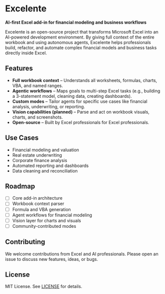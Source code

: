 # Excelente  

**AI-first Excel add-in for financial modeling and business workflows**  

Excelente is an open-source project that transforms Microsoft Excel into an AI-powered development environment. By giving full context of the entire workbook and using autonomous agents, Excelente helps professionals build, refactor, and automate complex financial models and business tasks directly inside Excel.  

## Features  

- **Full workbook context** – Understands all worksheets, formulas, charts, VBA, and named ranges.  
- **Agentic workflows** – Maps goals to multi-step Excel tasks (e.g., building a 3-statement model, cleaning data, creating dashboards).  
- **Custom modes** – Tailor agents for specific use cases like financial analysis, underwriting, or reporting.  
- **Vision capabilities (planned)** – Parse and act on workbook visuals, charts, and screenshots.  
- **Open-source** – Built by Excel professionals for Excel professionals.  

## Use Cases  

- Financial modeling and valuation  
- Real estate underwriting  
- Corporate finance analysis  
- Automated reporting and dashboards  
- Data cleaning and reconciliation  

## Roadmap  

- [ ] Core add-in architecture  
- [ ] Workbook context parser  
- [ ] Formula and VBA generation  
- [ ] Agent workflows for financial modeling  
- [ ] Vision layer for charts and visuals  
- [ ] Community-contributed modes  

## Contributing  

We welcome contributions from Excel and AI professionals. Please open an issue to discuss new features, ideas, or bugs.  


## License  

MIT License. See [LICENSE](LICENSE) for details.  

